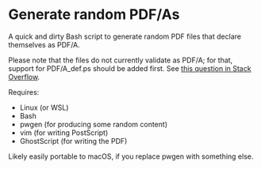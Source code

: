 # Generate random PDF/As

A quick and dirty Bash script to generate random PDF files that declare
themselves as PDF/A.

Please note that the files do not currently validate as PDF/A;
for that, support for PDF/A_def.ps should be added first. See
[this question in Stack Overflow](https://stackoverflow.com/questions/1659147/how-to-use-ghostscript-to-convert-pdf-to-pdf-a-or-pdf-x).

Requires:
* Linux (or WSL)
* Bash
* pwgen (for producing some random content)
* vim (for writing PostScript)
* GhostScript (for writing the PDF)

Likely easily portable to macOS, if you replace pwgen with something else.
